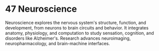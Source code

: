 # 47 **Neuroscience**  

Neuroscience explores the nervous system's structure, function, and development, from neurons to brain circuits and behavior. It integrates anatomy, physiology, and computation to study sensation, cognition, and disorders like Alzheimer's. Research advances neuroimaging, neuropharmacology, and brain-machine interfaces.
